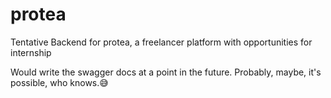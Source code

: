 # protea

Tentative Backend for protea, a freelancer platform with opportunities for internship

Would write the swagger docs at a point in the future. Probably, maybe, it's possible, who knows.😅